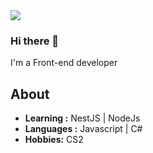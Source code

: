<img align='center' src="https://github-readme-stats.vercel.app/api?username=666-arch">

### Hi there 👋

I'm a Front-end developer 
## About

-  **Learning :** NestJS | NodeJs
-  **Languages :** Javascript | C#
-  **Hobbies:** CS2

<!-- ## My code time -->

<!-- LANGUAGE_STATS_START -->
<!-- LANGUAGE_STATS_END --> 